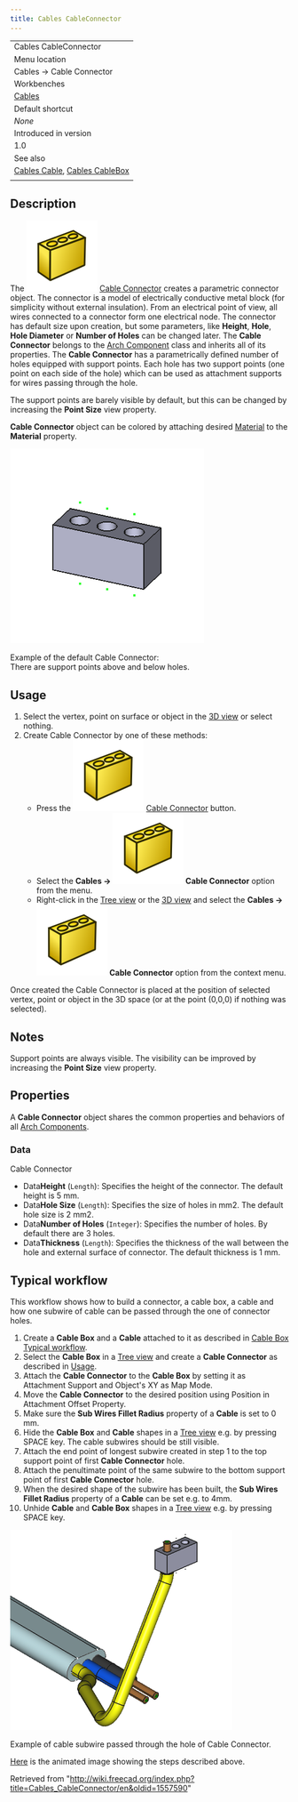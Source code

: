 ```yaml
---
title: Cables CableConnector
---
```


|                                                                                                     |
| --------------------------------------------------------------------------------------------------- |
| Cables CableConnector                                                                               |
| Menu location                                                                                       |
| Cables → Cable Connector                                                                            |
| Workbenches                                                                                         |
| [Cables](/Cables_Workbench "Cables Workbench")                                                      |
| Default shortcut                                                                                    |
| _None_                                                                                              |
| Introduced in version                                                                               |
| 1.0                                                                                                 |
| See also                                                                                            |
| [Cables Cable](/Cables_Cable "Cables Cable"), [Cables CableBox](/Cables_CableBox "Cables CableBox") |
|                                                                                                     |

## Description

The ![](/src/assets/images/Cables_CableConnector.svg) [Cable Connector](/Cables_CableConnector "Cables CableConnector") creates a parametric connector object. The connector is a model of electrically conductive metal block (for simplicity without external insulation). From an electrical point of view, all wires connected to a connector form one electrical node. The connector has default size upon creation, but some parameters, like **Height**, **Hole**, **Hole Diameter** or **Number of Holes** can be changed later. The **Cable Connector** belongs to the [Arch Component](/Arch_Component "Arch Component") class and inherits all of its properties. The **Cable Connector** has a parametrically defined number of holes equipped with support points. Each hole has two support points (one point on each side of the hole) which can be used as attachment supports for wires passing through the hole.

The support points are barely visible by default, but this can be changed by increasing the **Point Size** view property.

**Cable Connector** object can be colored by attaching desired [Material](/Arch_SetMaterial "Arch SetMaterial") to the **Material** property.

![](/src/assets/images/Cables_CableConnector_Example1.png)

Example of the default Cable Connector:  
There are support points above and below holes.

## Usage

1. Select the vertex, point on surface or object in the [3D view](/3D_view "3D view") or select nothing.
2. Create Cable Connector by one of these methods:
   - Press the ![](/src/assets/images/Cables_CableConnector.svg) [Cable Connector](/Cables_CableConnector "Cables CableConnector") button.
   - Select the **Cables → ![](/src/assets/images/Cables_CableConnector.svg) Cable Connector** option from the menu.
   - Right-click in the [Tree view](/Tree_view "Tree view") or the [3D view](/3D_view "3D view") and select the **Cables → ![](/src/assets/images/Cables_CableConnector.svg) Cable Connector** option from the context menu.

Once created the Cable Connector is placed at the position of selected vertex, point or object in the 3D space (or at the point (0,0,0) if nothing was selected).

## Notes

Support points are always visible. The visibility can be improved by increasing the **Point Size** view property.

## Properties

A **Cable Connector** object shares the common properties and behaviors of all [Arch Components](/Arch_Component "Arch Component").

### Data

Cable Connector

- Data**Height** (`Length`): Specifies the height of the connector. The default height is 5 mm.
- Data**Hole Size** (`Length`): Specifies the size of holes in mm2. The default hole size is 2 mm2.
- Data**Number of Holes** (`Integer`): Specifies the number of holes. By default there are 3 holes.
- Data**Thickness** (`Length`): Specifies the thickness of the wall between the hole and external surface of connector. The default thickness is 1 mm.

## Typical workflow

This workflow shows how to build a connector, a cable box, a cable and how one subwire of cable can be passed through the one of connector holes.

1. Create a **Cable Box** and a **Cable** attached to it as described in [Cable Box Typical workflow](/Cables_CableBox#Typical_workflow "Cables CableBox").
2. Select the **Cable Box** in a [Tree view](/Tree_view "Tree view") and create a **Cable Connector** as described in [Usage](#Usage).
3. Attach the **Cable Connector** to the **Cable Box** by setting it as Attachment Support and Object's XY as Map Mode.
4. Move the **Cable Connector** to the desired position using Position in Attachment Offset Property.
5. Make sure the **Sub Wires Fillet Radius** property of a **Cable** is set to 0 mm.
6. Hide the **Cable Box** and **Cable** shapes in a [Tree view](/Tree_view "Tree view") e.g. by pressing SPACE key. The cable subwires should be still visible.
7. Attach the end point of longest subwire created in step 1 to the top support point of first **Cable Connector** hole.
8. Attach the penultimate point of the same subwire to the bottom support point of first **Cable Connector** hole.
9. When the desired shape of the subwire has been built, the **Sub Wires Fillet Radius** property of a **Cable** can be set e.g. to 4mm.
10. Unhide **Cable** and **Cable Box** shapes in a [Tree view](/Tree_view "Tree view") e.g. by pressing SPACE key.

![](/src/assets/images/Cables_CableConnector_Example2_static.png)

Example of cable subwire passed through the hole of Cable Connector.

[Here](/Cables_Example4_CableConnector "Cables Example4 CableConnector") is the animated image showing the steps described above.

Retrieved from "<http://wiki.freecad.org/index.php?title=Cables_CableConnector/en&oldid=1557590>"
